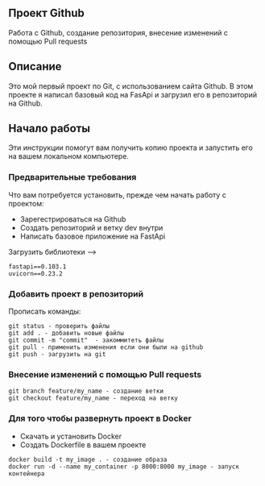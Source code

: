 ## Проект Github

<p>Работа с Github, создание репозитория, внесение изменений с помощью Pull requests</p>

## Описание

Это мой первый проект по Git, с использованием сайта Github.
В этом проекте я написал базовый код на FasApi и загрузил его в репозиторий на Github.

## Начало работы

Эти инструкции помогут вам получить копию проекта и запустить его на вашем локальном компьютере.

### Предварительные требования

Что вам потребуется установить, прежде чем начать работу с проектом:

- Зарегестрироваться на Github
- Создать репозиторий и ветку dev внутри
- Написать базовое приложение на FastApi
  
Загрузить библиотеки -->
```
fastapi==0.103.1
uvicorn==0.23.2
```
### Добавить проект в репозиторий

Прописать команды:
```
git status - проверить файлы
git add . - добавить новые файлы
git commit -m "commit"  - закоммитеть файлы
git pull - применить изменения если они были на github
git push - загрузить на git
```
### Внесение изменений с помощью Pull requests
```
git branch feature/my_name - создание ветки 
git checkout feature/my_name - переход на ветку
```
### Для того чтобы развернуть проект в Docker

- Скачать и установить Docker
- Создать Dockerfile в вашем проекте
```
docker build -t my_image . - создание образа
docker run -d --name my_container -p 8000:8000 my_image - запуск контейнера
```


